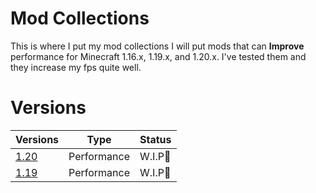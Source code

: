 # Mod Collections
This is where I put my mod collections
I will put mods that can **Improve** performance for Minecraft 1.16.x, 1.19.x, and 1.20.x.
I've tested them and they increase my fps quite well.

# Versions
| Versions | Type | Status |
| --- | --- | --- |
| [1.20](docs/PERFORMANCE) | Performance | W.I.P🚧 |
| [1.19](docs/PERFORMANCE) | Performance | W.I.P🚧 |
